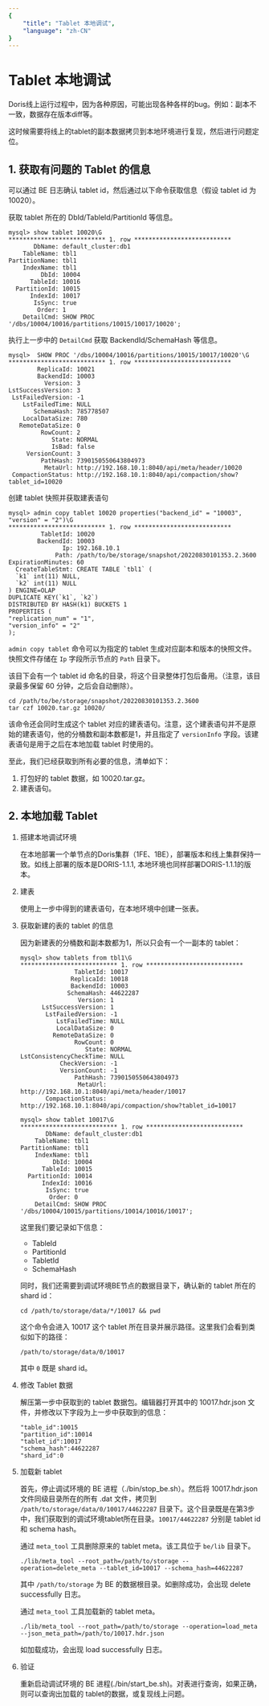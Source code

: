 ```yaml
---
{
    "title": "Tablet 本地调试",
    "language": "zh-CN"
}
---
```


<!-- 
Licensed to the Apache Software Foundation (ASF) under one
or more contributor license agreements.  See the NOTICE file
distributed with this work for additional information
regarding copyright ownership.  The ASF licenses this file
to you under the Apache License, Version 2.0 (the
"License"); you may not use this file except in compliance
with the License.  You may obtain a copy of the License at

  http://www.apache.org/licenses/LICENSE-2.0

Unless required by applicable law or agreed to in writing,
software distributed under the License is distributed on an
"AS IS" BASIS, WITHOUT WARRANTIES OR CONDITIONS OF ANY
KIND, either express or implied.  See the License for the
specific language governing permissions and limitations
under the License.
-->

# Tablet 本地调试

Doris线上运行过程中，因为各种原因，可能出现各种各样的bug。例如：副本不一致，数据存在版本diff等。

这时候需要将线上的tablet的副本数据拷贝到本地环境进行复现，然后进行问题定位。

## 1. 获取有问题的 Tablet 的信息

可以通过 BE 日志确认 tablet id，然后通过以下命令获取信息（假设 tablet id 为 10020）。

获取 tablet 所在的 DbId/TableId/PartitionId 等信息。

```
mysql> show tablet 10020\G
*************************** 1. row ***************************
       DbName: default_cluster:db1
    TableName: tbl1
PartitionName: tbl1
    IndexName: tbl1
         DbId: 10004
      TableId: 10016
  PartitionId: 10015
      IndexId: 10017
       IsSync: true
        Order: 1
    DetailCmd: SHOW PROC '/dbs/10004/10016/partitions/10015/10017/10020';
```

执行上一步中的 `DetailCmd` 获取 BackendId/SchemaHash 等信息。

```
mysql>  SHOW PROC '/dbs/10004/10016/partitions/10015/10017/10020'\G
*************************** 1. row ***************************
        ReplicaId: 10021
        BackendId: 10003
          Version: 3
LstSuccessVersion: 3
 LstFailedVersion: -1
    LstFailedTime: NULL
       SchemaHash: 785778507
    LocalDataSize: 780
   RemoteDataSize: 0
         RowCount: 2
            State: NORMAL
            IsBad: false
     VersionCount: 3
         PathHash: 7390150550643804973
          MetaUrl: http://192.168.10.1:8040/api/meta/header/10020
 CompactionStatus: http://192.168.10.1:8040/api/compaction/show?tablet_id=10020
```

创建 tablet 快照并获取建表语句

```
mysql> admin copy tablet 10020 properties("backend_id" = "10003", "version" = "2")\G
*************************** 1. row ***************************
         TabletId: 10020
        BackendId: 10003
               Ip: 192.168.10.1
             Path: /path/to/be/storage/snapshot/20220830101353.2.3600
ExpirationMinutes: 60
  CreateTableStmt: CREATE TABLE `tbl1` (
  `k1` int(11) NULL,
  `k2` int(11) NULL
) ENGINE=OLAP
DUPLICATE KEY(`k1`, `k2`)
DISTRIBUTED BY HASH(k1) BUCKETS 1
PROPERTIES (
"replication_num" = "1",
"version_info" = "2"
);
```

`admin copy tablet` 命令可以为指定的 tablet 生成对应副本和版本的快照文件。快照文件存储在 `Ip` 字段所示节点的 `Path` 目录下。

该目下会有一个 tablet id 命名的目录，将这个目录整体打包后备用。（注意，该目录最多保留 60 分钟，之后会自动删除）。

```
cd /path/to/be/storage/snapshot/20220830101353.2.3600
tar czf 10020.tar.gz 10020/
```

该命令还会同时生成这个 tablet 对应的建表语句。注意，这个建表语句并不是原始的建表语句，他的分桶数和副本数都是1，并且指定了 `versionInfo` 字段。该建表语句是用于之后在本地加载 tablet 时使用的。

至此，我们已经获取到所有必要的信息，清单如下：

1. 打包好的 tablet 数据，如 10020.tar.gz。
2. 建表语句。

## 2. 本地加载 Tablet

1. 搭建本地调试环境

    在本地部署一个单节点的Doris集群（1FE、1BE），部署版本和线上集群保持一致。如线上部署的版本是DORIS-1.1.1, 本地环境也同样部署DORIS-1.1.1的版本。

2. 建表

    使用上一步中得到的建表语句，在本地环境中创建一张表。

3. 获取新建的表的 tablet 的信息

    因为新建表的分桶数和副本数都为1，所以只会有一个一副本的 tablet：
    
    ```
    mysql> show tablets from tbl1\G
    *************************** 1. row ***************************
                   TabletId: 10017
                  ReplicaId: 10018
                  BackendId: 10003
                 SchemaHash: 44622287
                    Version: 1
          LstSuccessVersion: 1
           LstFailedVersion: -1
              LstFailedTime: NULL
              LocalDataSize: 0
             RemoteDataSize: 0
                   RowCount: 0
                      State: NORMAL
    LstConsistencyCheckTime: NULL
               CheckVersion: -1
               VersionCount: -1
                   PathHash: 7390150550643804973
                    MetaUrl: http://192.168.10.1:8040/api/meta/header/10017
           CompactionStatus: http://192.168.10.1:8040/api/compaction/show?tablet_id=10017
    ```
    
    ```
    mysql> show tablet 10017\G
    *************************** 1. row ***************************
           DbName: default_cluster:db1
        TableName: tbl1
    PartitionName: tbl1
        IndexName: tbl1
             DbId: 10004
          TableId: 10015
      PartitionId: 10014
          IndexId: 10016
           IsSync: true
            Order: 0
        DetailCmd: SHOW PROC '/dbs/10004/10015/partitions/10014/10016/10017';
    ```
    
    这里我们要记录如下信息：
    
    * TableId
    * PartitionId
    * TabletId
    * SchemaHash

    同时，我们还需要到调试环境BE节点的数据目录下，确认新的 tablet 所在的 shard id：
    
    ```
    cd /path/to/storage/data/*/10017 && pwd
    ```
    
    这个命令会进入 10017 这个 tablet 所在目录并展示路径。这里我们会看到类似如下的路径：
    
    ```
    /path/to/storage/data/0/10017
    ```
    
    其中 `0` 既是 shard id。
    
4. 修改 Tablet 数据

    解压第一步中获取到的 tablet 数据包。编辑器打开其中的 10017.hdr.json 文件，并修改以下字段为上一步中获取到的信息：
    
    ```
    "table_id":10015
    "partition_id":10014
    "tablet_id":10017
    "schema_hash":44622287
    "shard_id":0
    ```

5. 加载新 tablet

    首先，停止调试环境的 BE 进程（./bin/stop_be.sh）。然后将 10017.hdr.json 文件同级目录所在的所有 .dat 文件，拷贝到 `/path/to/storage/data/0/10017/44622287` 目录下。这个目录既是在第3步中，我们获取到的调试环境tablet所在目录。`10017/44622287` 分别是 tablet id 和 schema hash。
    
    通过 `meta_tool` 工具删除原来的 tablet meta。该工具位于 `be/lib` 目录下。
    
    ```
    ./lib/meta_tool --root_path=/path/to/storage --operation=delete_meta --tablet_id=10017 --schema_hash=44622287
    ```
    
    其中 `/path/to/storage` 为 BE 的数据根目录。如删除成功，会出现 delete successfully 日志。
    
    通过 `meta_tool` 工具加载新的 tablet meta。
    
    ```
    ./lib/meta_tool --root_path=/path/to/storage --operation=load_meta --json_meta_path=/path/to/10017.hdr.json
    ```
    
    如加载成功，会出现 load successfully 日志。
    
6. 验证

    重新启动调试环境的 BE 进程(./bin/start_be.sh)。对表进行查询，如果正确，则可以查询出加载的 tablet的数据，或复现线上问题。
